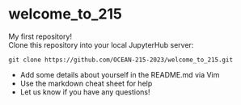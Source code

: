 # welcome_to_215
My first repository! <br> 
Clone this repository into your local JupyterHub server:
```
git clone https://github.com/OCEAN-215-2023/welcome_to_215.git
```
- Add some details about yourself in the README.md via Vim 
- Use the markdown cheat sheet for help
- Let us know if you have any questions!
